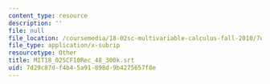 ```yaml
---
content_type: resource
description: ''
file: null
file_location: /coursemedia/18-02sc-multivariable-calculus-fall-2010/7d29c87df4b45a91898d9b4275657f8e_MIT18_02SCF10Rec_48_300k.vtt
file_type: application/x-subrip
resourcetype: Other
title: MIT18_02SCF10Rec_48_300k.srt
uid: 7d29c87d-f4b4-5a91-898d-9b4275657f8e
---
```

